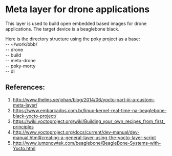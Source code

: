 # Meta layer for drone applications
This layer is used to build open embedded based images for drone applications. The target device is a beaglebone black.

Here is the directory structure using the poky project as a base:  
 -- ~/work/bbb/  
   -- drone  
     -- build  
     -- meta-drone  
   -- poky-morty  
   -- dl  

## References:  
1. http://www.thelins.se/johan/blog/2014/06/yocto-part-iii-a-custom-meta-layer/
2. https://www.embarcados.com.br/linux-kernel-real-time-na-beaglebone-black-yocto-project/
3. https://wiki.yoctoproject.org/wiki/Building_your_own_recipes_from_first_principles
4. http://www.yoctoproject.org/docs/current/dev-manual/dev-manual.html#creating-a-general-layer-using-the-yocto-layer-script
5. http://www.jumpnowtek.com/beaglebone/BeagleBone-Systems-with-Yocto.html

